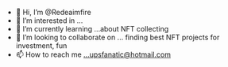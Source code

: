 - 👋 Hi, I’m @Redeaimfire
- 👀 I’m interested in ...
- 🌱 I’m currently learning ...about NFT collecting
- 💞️ I’m looking to collaborate on ... finding best NFT projects for investment, fun
- 📫 How to reach me ...upsfanatic@hotmail.com

<!---
Redeaimfire/Redeaimfire is a ✨ special ✨ repository because its `README.md` (this file) appears on your GitHub profile.
You can click the Preview link to take a look at your changes.
--->
